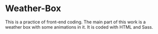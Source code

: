 # Weather-Box
This is a practice of front-end coding.
The main part of this work is a weather box with some animations in it.
It is coded with HTML and Sass.
